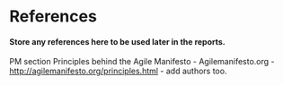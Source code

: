 # References
#### Store any references here to be used later in the reports.


PM section
Principles behind the Agile Manifesto - Agilemanifesto.org - 	http://agilemanifesto.org/principles.html - add authors too.